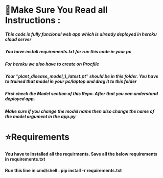 # 🌟Make Sure You Read all Instructions :

##### This code is fully funcional web app which is already deployed in heroku cloud server

##### You have install requirements.txt for run this code in your pc

##### For heroku we also have to create on Procfile

##### Your "plant_disease_model_1_latest.pt" should be in this folder. You have to trained that model in your pc/laptop and drag it to this folder

##### First check the Model section of this Repo. After that you can understand deployed app.

##### Make sure if you change the model name then also change the name of the model argument in the app.py


# ⭐Requirements 
#### You have to Installed all the requirments. Save all the below requirements in requirements.txt
#### Run this line in cmd/shell :  pip install -r requirements.txt
